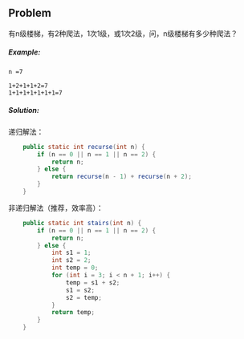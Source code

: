 ## Problem

有n级楼梯，有2种爬法，1次1级，或1次2级，问，n级楼梯有多少种爬法？

##### Example:

```
n =7

1+2+1+1+2=7
1+1+1+1+1+1+1=7

```

##### Solution:

递归解法：

```java
    public static int recurse(int n) {
        if (n == 0 || n == 1 || n == 2) {
            return n;
        } else {
            return recurse(n - 1) + recurse(n + 2);
        }
    }
```

非递归解法（推荐，效率高）：

```java
    public static int stairs(int n) {
        if (n == 0 || n == 1 || n == 2) {
            return n;
        } else {
            int s1 = 1;
            int s2 = 2;
            int temp = 0;
            for (int i = 3; i < n + 1; i++) {
                temp = s1 + s2;
                s1 = s2;
                s2 = temp;
            }
            return temp;
        }
    }
```



